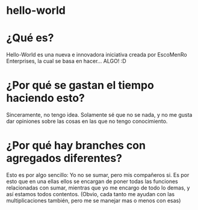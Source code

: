 # hello-world


# ¿Qué es?
Hello-World es una nueva e innovadora iniciativa creada por EscoMenRo Enterprises, la cual se basa en hacer... ALGO! :D

# ¿Por qué se gastan el tiempo haciendo esto?
Sinceramente, no tengo idea. Solamente sé que no se nada, y no me gusta dar opiniones sobre las cosas en las que no tengo conocimiento. 

# ¿Por qué hay branches con agregados diferentes?
Esto es por algo sencillo: Yo no se sumar, pero mis compañeros si. Es por esto que en una ellas ellos se encargan de poner todas las funciones relacionadas con sumar, mientras que yo me encargo de todo lo demas, y así estamos todos contentos. (Obvio, cada tanto me ayudan con las multiplicaciones también, pero me se manejar mas o menos con esas)


